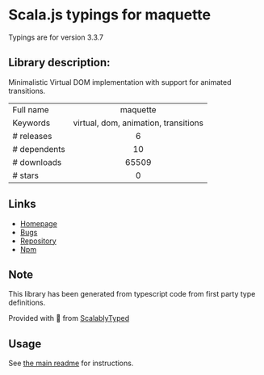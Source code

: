 
# Scala.js typings for maquette

Typings are for version 3.3.7

## Library description:
Minimalistic Virtual DOM implementation with support for animated transitions.

|                    |                 |
| ------------------ | :-------------: |
| Full name          | maquette |
| Keywords           | virtual, dom, animation, transitions |
| # releases         | 6 |
| # dependents       | 10 |
| # downloads        | 65509 |
| # stars            | 0 |

## Links
- [Homepage](https://maquettejs.org/)
- [Bugs](https://github.com/AFASSoftware/maquette/issues)
- [Repository](https://github.com/AFASSoftware/maquette)
- [Npm](https://www.npmjs.com/package/maquette)
    


## Note
This library has been generated from typescript code from first party type definitions.

Provided with :purple_heart: from [ScalablyTyped](https://github.com/oyvindberg/ScalablyTyped)

## Usage
See [the main readme](../../readme.md) for instructions.


